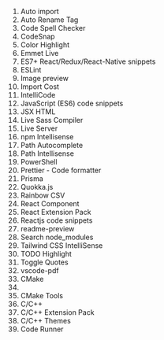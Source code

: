 1.  Auto import
2. Auto Rename Tag
3. Code Spell Checker
4. CodeSnap
5. Color Highlight
6. Emmet Live
7. ES7+ React/Redux/React-Native snippets
8. ESLint
9. Image preview
10. Import Cost
11. IntelliCode
12. JavaScript (ES6) code snippets
13. JSX HTML <tags/>
14. Live Sass Compiler
15. Live Server
16. npm Intellisense
17. Path Autocomplete
18. Path Intellisense
19. PowerShell
20. Prettier - Code formatter
21. Prisma
22. Quokka.js
23. Rainbow CSV
24. React Component
25. React Extension Pack
26. Reactjs code snippets
27. readme-preview
28. Search node_modules
29. Tailwind CSS IntelliSense
30. TODO Highlight
31. Toggle Quotes
32. vscode-pdf
33.  CMake
34. 
35. CMake Tools
36. C/C++
37. C/C++ Extension Pack
38. C/C++ Themes
39. Code Runner